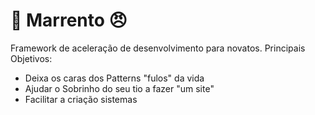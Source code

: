 # :punch: Marrento :angry:
Framework de aceleração de desenvolvimento para novatos.
Principais Objetivos:
* Deixa os caras dos Patterns "fulos" da vida
* Ajudar o Sobrinho do seu tio a fazer "um site"
* Facilitar a criação sistemas


